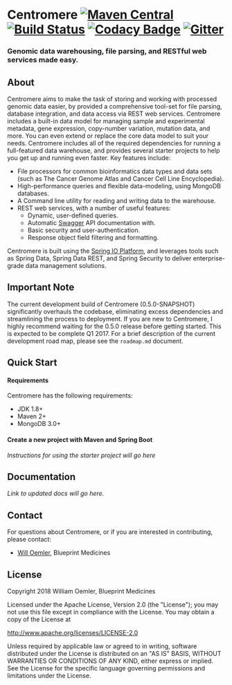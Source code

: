 # Centromere  [![Maven Central](https://maven-badges.herokuapp.com/maven-central/org.oncoblocks.centromere/centromere-core/badge.svg)](http://search.maven.org/#search%7Cga%7C1%7Cg%3A%22org.oncoblocks.centromere%22) [![Build Status](https://travis-ci.org/blueprintmedicines/centromere.svg?branch=master)](https://travis-ci.org/blueprintmedicines/centromere)  [![Codacy Badge](https://api.codacy.com/project/badge/Grade/5ab173c39407432695f6a5b268135a27)](https://www.codacy.com/app/willoemler/centromere?utm_source=github.com&amp;utm_medium=referral&amp;utm_content=blueprintmedicines/centromere&amp;utm_campaign=Badge_Grade)  [![Gitter](https://badges.gitter.im/blueprintmedicines/centromere.svg)](https://gitter.im/blueprintmedicines/centromere?utm_source=badge&utm_medium=badge&utm_campaign=pr-badge)

### Genomic data warehousing, file parsing, and RESTful web services made easy.

## About

Centromere aims to make the task of storing and working with processed 
genomic data easier, by provided a comprehensive tool-set for file parsing, 
database integration, and data access via REST web services.  Centromere 
includes a built-in data model for managing sample and experimental metadata,
gene expression, copy-number variation, mutation data, and more.  You can even 
extend or replace the core data model to suit your needs.  Centromere 
includes all of the required dependencies for running a full-featured data 
warehouse, and provides several starter projects to help you get up and 
running even faster.  Key features include:
 
- File processors for common bioinformatics data types and data sets (such as The Cancer Genome Atlas and Cancer Cell Line Encyclopedia).
- High-performance queries and flexible data-modeling, using MongoDB databases.
- A Command line utility for reading and writing data to the warehouse.
- REST web services, with a number of useful features:
    - Dynamic, user-defined queries.
    - Automatic [Swagger](http://swagger.io/) API documentation with.
    - Basic security and user-authentication.
    - Response object field filtering and formatting.
    
Centromere is built using the [Spring IO Platform](https://spring.io/platform), 
and leverages tools such as Spring Data, Spring Data REST, and Spring Security 
to deliver enterprise-grade data management solutions.    

## Important Note

The current development build of Centromere (0.5.0-SNAPSHOT) significantly 
overhauls the codebase, eliminating excess dependencies and streamlining the 
process to deployment.  If you are new to Centromere, I highly recommend 
waiting for the 0.5.0 release before getting started.  This is expected to 
be complete Q1 2017.  For a brief description of the current development 
road map, please see the `roadmap.md` document.

## Quick Start

#### Requirements

Centromere has the following requirements:

- JDK 1.8+
- Maven 2+
- MongoDB 3.0+ 

#### Create a new project with Maven and Spring Boot

*Instructions for using the starter project will go here*

## Documentation
*Link to updated docs will go here.*  

## Contact

For questions about Centromere, or if you are interested in contributing, 
please contact:
  - [Will Oemler](mailto:woemler@blueprintmedicines.com), Blueprint Medicines

## License

Copyright 2018 William Oemler, Blueprint Medicines

Licensed under the Apache License, Version 2.0 (the "License");
you may not use this file except in compliance with the License.
You may obtain a copy of the License at

http://www.apache.org/licenses/LICENSE-2.0

Unless required by applicable law or agreed to in writing, software
distributed under the License is distributed on an "AS IS" BASIS,
WITHOUT WARRANTIES OR CONDITIONS OF ANY KIND, either express or implied.
See the License for the specific language governing permissions and
limitations under the License.
